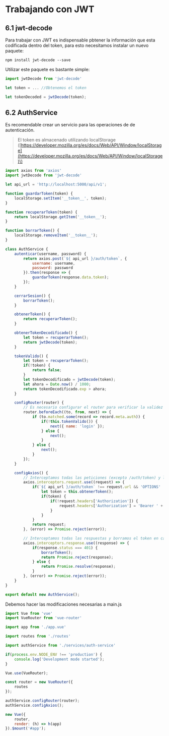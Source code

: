 # Trabajando con JWT

## 6.1 jwt-decode

Para trabajar con JWT es indispensable pbtener la información que esta codificada dentro del token, para esto necesitamos instalar un nuevo paquete:

```
npm install jwt-decode --save
```

Utilizar este paquete es bastante simple:

```js
import jwtDecode from 'jwt-decode'

let token = ... //Obtenemos el token

let tokenDecoded = jwtDecode(token);
```

## 6.2 AuthService

Es recomendable crear un servicio para las operaciones de de autenticación.

> El token es almacenado utilizando localStorage \([https://developer.mozilla.org/es/docs/Web/API/Window/localStorage](https://developer.mozilla.org/es/docs/Web/API/Window/localStorage)\)

```js
import axios from 'axios'
import jwtDecode from 'jwt-decode'

let api_url = 'http://localhost:5000/api/v1';

function guardarToken(token) {
    localStorage.setItem('__token__', token);
}

function recuperarToken(token) {
    return localStorage.getItem('__token__');
}

function borrarToken() {
    localStorage.removeItem('__token__');
}

class AuthService {
    autenticar(username, password) {
        return axios.post(`${ api_url }/auth/token`, {
            username: username,
            password: password
        }).then(response => {
            guardarToken(response.data.token);
        });
    }

    cerrarSesion() {
        borrarToken();
    }

    obtenerToken() {
        return recuperarToken();
    }

    obtenerTokenDecodificado() {
        let token = recuperarToken();
        return jwtDecode(token);
    }

    tokenValido() {
        let token = recuperarToken();
        if(!token) {
            return false;
        }
        let tokenDecodificado = jwtDecode(token);
        let ahora = Date.now() / 1000;
        return tokenDecodificado.exp > ahora;
    }

    configRouter(router) {
        // Es necesario configurar el router para verificar la validez del token en cada cambio de página
        router.beforeEach((to, from, next) => {
            if (to.matched.some(record => record.meta.auth)) {
                if(!this.tokenValido()) {
                    next({ name: 'login' });
                } else {
                    next();
                }
            } else {
                next();
            }
        });
    }

    configAxios() {
        // Interceptamos todas las peticiones (excepto /auth/token) y le agregamos el encabezado Authorizarion
        axios.interceptors.request.use((request) => {
            if(`${ api_url }/auth/token` !== request.url && 'OPTIONS' !== request.method.toUpperCase()) {
                let token = this.obtenerToken();
                if(token) {
                    if(!request.headers['Authorization']) {
                        request.headers['Authorization'] = 'Bearer ' + token;
                    }
                }
            }
            return request;
        }, (error) => Promise.reject(error));

        // Interceptamos todas las respuestas y borramos el token en caso de un error 401
        axios.interceptors.response.use((response) => {
            if(response.status === 401) {
                borrarToken();
                return Promise.reject(response);
            } else {
                return Promise.resolve(response);
            }
        }, (error) => Promise.reject(error));
    }
}

export default new AuthService();
```

Debemos hacer las modificaciones necesarias a main.js

```js
import Vue from 'vue'
import VueRouter from 'vue-router'

import app from './app.vue'

import routes from './routes'

import authService from './services/auth-service'

if(process.env.NODE_ENV !== 'production') {
    console.log('Development mode started');
}

Vue.use(VueRouter);

const router = new VueRouter({
    routes
});

authService.configRouter(router);
authService.configAxios();

new Vue({
    router,
    render: (h) => h(app)
}).$mount('#app');
```



